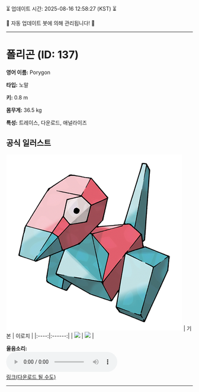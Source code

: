 
⏳ 업데이트 시간: 2025-08-16 12:58:27 (KST) ⏳

🤖 자동 업데이트 봇에 의해 관리됩니다! 🤖

---

# 폴리곤 (ID: 137)
**영어 이름:** Porygon

**타입:** 노말

**키:** 0.8 m

**몸무게:** 36.5 kg

**특성:** 트레이스, 다운로드, 애널라이즈

## 공식 일러스트
![](https://raw.githubusercontent.com/PokeAPI/sprites/master/sprites/pokemon/other/official-artwork/137.png)
| 기본 | 이로치 |
|:----:|:------:|
| <img src="http://play.pokemonshowdown.com/sprites/ani/porygon.gif" width="200"> | <img src="http://play.pokemonshowdown.com/sprites/ani-shiny/porygon.gif" width="200"> |

**울음소리:**<br><audio controls src="https://raw.githubusercontent.com/PokeAPI/cries/main/cries/pokemon/latest/137.ogg"></audio><br> [링크(다운로드 될 수도)](https://raw.githubusercontent.com/PokeAPI/cries/main/cries/pokemon/latest/137.ogg)


---
